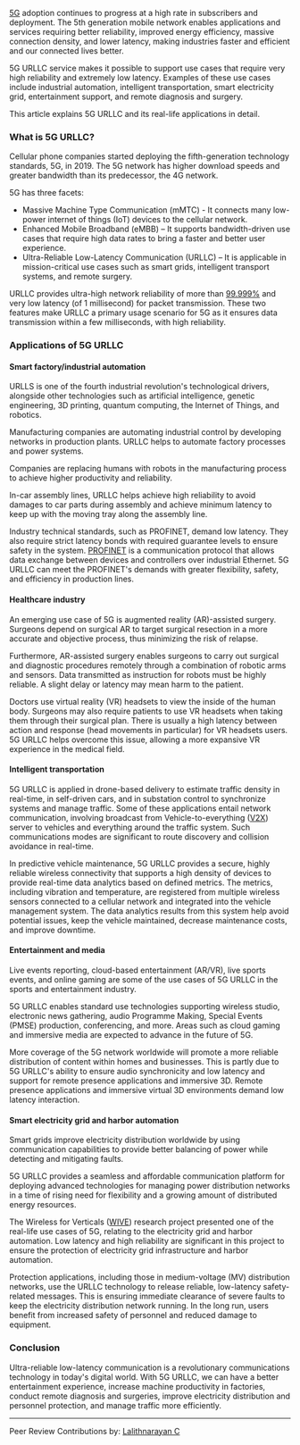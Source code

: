 [5G](https://en.wikipedia.org/wiki/5G) adoption continues to progress at a high rate in subscribers and deployment. The 5th generation mobile network enables applications and services requiring better reliability, improved energy efficiency, massive connection density, and lower latency, making industries faster and efficient and our connected lives better.

5G URLLC service makes it possible to support use cases that require very high reliability and extremely low latency. Examples of these use cases include industrial automation, intelligent transportation, smart electricity grid, entertainment support, and remote diagnosis and surgery.

This article explains 5G URLLC and its real-life applications in detail.

### What is 5G URLLC?

Cellular phone companies started deploying the fifth-generation technology standards, 5G, in 2019. The 5G network has higher download speeds and greater bandwidth than its predecessor, the 4G network.

5G has three facets:

- Massive Machine Type Communication (mMTC) - It connects many low-power internet of things (IoT) devices to the cellular network.
- Enhanced Mobile Broadband (eMBB) – It supports bandwidth-driven use cases that require high data rates to bring a faster and better user experience.
- Ultra-Reliable Low-Latency Communication (URLLC) – It is applicable in mission-critical use cases such as smart grids, intelligent transport systems, and remote surgery.

URLLC provides ultra-high network reliability of more than [99.999%](https://www.3gpp.org/news-events/2088-5g-for-the-connected-world) and very low latency (of 1 millisecond) for packet transmission. These two features make URLLC a primary usage scenario for 5G as it ensures data transmission within a few milliseconds, with high reliability.

### Applications of 5G URLLC

#### Smart factory/industrial automation

URLLS is one of the fourth industrial revolution&#39;s technological drivers, alongside other technologies such as artificial intelligence, genetic engineering, 3D printing, quantum computing, the Internet of Things, and robotics.

Manufacturing companies are automating industrial control by developing networks in production plants. URLLC helps to automate factory processes and power systems.

Companies are replacing humans with robots in the manufacturing process to achieve higher productivity and reliability.

In-car assembly lines, URLLC helps achieve high reliability to avoid damages to car parts during assembly and achieve minimum latency to keep up with the moving tray along the assembly line.

Industry technical standards, such as PROFINET, demand low latency. They also require strict latency bonds with required guarantee levels to ensure safety in the system. [PROFINET](https://en.wikipedia.org/wiki/PROFINET) is a communication protocol that allows data exchange between devices and controllers over industrial Ethernet. 5G URLLC can meet the PROFINET&#39;s demands with greater flexibility, safety, and efficiency in production lines.

#### Healthcare industry

An emerging use case of 5G is augmented reality (AR)-assisted surgery. Surgeons depend on surgical AR to target surgical resection in a more accurate and objective process, thus minimizing the risk of relapse.

Furthermore, AR-assisted surgery enables surgeons to carry out surgical and diagnostic procedures remotely through a combination of robotic arms and sensors. Data transmitted as instruction for robots must be highly reliable. A slight delay or latency may mean harm to the patient.

Doctors use virtual reality (VR) headsets to view the inside of the human body. Surgeons may also require patients to use VR headsets when taking them through their surgical plan. There is usually a high latency between action and response (head movements in particular) for VR headsets users. 5G URLLC helps overcome this issue, allowing a more expansive VR experience in the medical field.

#### Intelligent transportation

5G URLLC is applied in drone-based delivery to estimate traffic density in real-time, in self-driven cars, and in substation control to synchronize systems and manage traffic. Some of these applications entail network communication, involving broadcast from Vehicle-to-everything ([V2X](https://corporatefinanceinstitute.com/resources/knowledge/other/vehicle-to-everything-v2x/)) server to vehicles and everything around the traffic system. Such communications modes are significant to route discovery and collision avoidance in real-time.

In predictive vehicle maintenance, 5G URLLC provides a secure, highly reliable wireless connectivity that supports a high density of devices to provide real-time data analytics based on defined metrics. The metrics, including vibration and temperature, are registered from multiple wireless sensors connected to a cellular network and integrated into the vehicle management system. The data analytics results from this system help avoid potential issues, keep the vehicle maintained, decrease maintenance costs, and improve downtime.

#### Entertainment and media

Live events reporting, cloud-based entertainment (AR/VR), live sports events, and online gaming are some of the use cases of 5G URLLC in the sports and entertainment industry.

5G URLLC enables standard use technologies supporting wireless studio, electronic news gathering, audio Programme Making, Special Events (PMSE) production, conferencing, and more. Areas such as cloud gaming and immersive media are expected to advance in the future of 5G.

More coverage of the 5G network worldwide will promote a more reliable distribution of content within homes and businesses. This is partly due to 5G URLLC&#39;s ability to ensure audio synchronicity and low latency and support for remote presence applications and immersive 3D. Remote presence applications and immersive virtual 3D environments demand low latency interaction.

#### Smart electricity grid and harbor automation

Smart grids improve electricity distribution worldwide by using communication capabilities to provide better balancing of power while detecting and mitigating faults.

5G URLLC provides a seamless and affordable communication platform for deploying advanced technologies for managing power distribution networks in a time of rising need for flexibility and a growing amount of distributed energy resources.

The Wireless for Verticals ([WIVE](https://wive.turkuamk.fi/)) research project presented one of the real-life use cases of 5G, relating to the electricity grid and harbor automation. Low latency and high reliability are significant in this project to ensure the protection of electricity grid infrastructure and harbor automation.

Protection applications, including those in medium-voltage (MV) distribution networks, use the URLLC technology to release reliable, low-latency safety-related messages. This is ensuring immediate clearance of severe faults to keep the electricity distribution network running. In the long run, users benefit from increased safety of personnel and reduced damage to equipment.

### Conclusion

Ultra-reliable low-latency communication is a revolutionary communications technology in today&#39;s digital world. With 5G URLLC, we can have a better entertainment experience, increase machine productivity in factories, conduct remote diagnosis and surgeries, improve electricity distribution and personnel protection, and manage traffic more efficiently.

---
Peer Review Contributions by: [Lalithnarayan C](/engineering-education/authors/lalithnarayan-c/)

